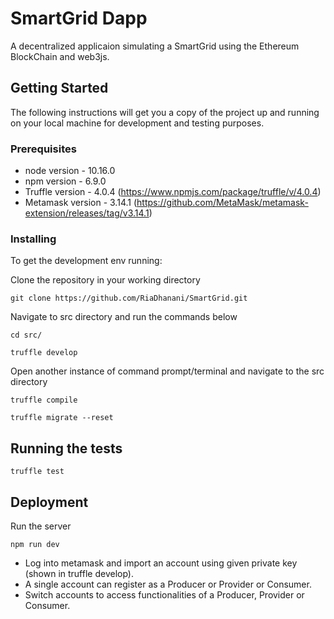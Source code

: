 # SmartGrid Dapp

A decentralized applicaion simulating a SmartGrid using the Ethereum BlockChain and web3js.

## Getting Started

The following instructions will get you a copy of the project up and running on your local machine for development and testing purposes.

### Prerequisites

* node version - 10.16.0
* npm version - 6.9.0
* Truffle version - 4.0.4 (https://www.npmjs.com/package/truffle/v/4.0.4)
* Metamask version - 3.14.1 (https://github.com/MetaMask/metamask-extension/releases/tag/v3.14.1)

### Installing

To get the development env running:

Clone the repository in your working directory

```
git clone https://github.com/RiaDhanani/SmartGrid.git
```

Navigate to src directory and run the commands below

```
cd src/
```
```
truffle develop
```
Open another instance of command prompt/terminal and navigate to the src directory
```
truffle compile
```
```
truffle migrate --reset
```

## Running the tests

```
truffle test
```

## Deployment

Run the server

```
npm run dev
```

* Log into metamask and import an account using given private key (shown in truffle develop).
* A single account can register as a Producer or Provider or Consumer. 
* Switch accounts to access functionalities of a Producer, Provider or Consumer. 
